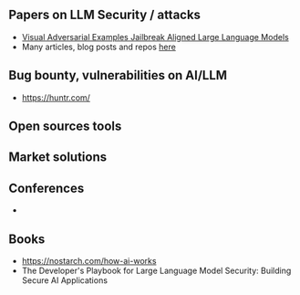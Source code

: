 ## Papers on LLM Security / attacks
* [Visual Adversarial Examples Jailbreak Aligned Large Language Models](https://arxiv.org/pdf/2306.13213) 
* Many articles, blog posts and repos [here](https://github.com/corca-ai/awesome-llm-security?tab=readme-ov-file)

## Bug bounty, vulnerabilities on AI/LLM
* https://huntr.com/

## Open sources tools 

## Market solutions 

## Conferences
*

## Books
* https://nostarch.com/how-ai-works
* The Developer's Playbook for Large Language Model Security: Building Secure AI Applications
